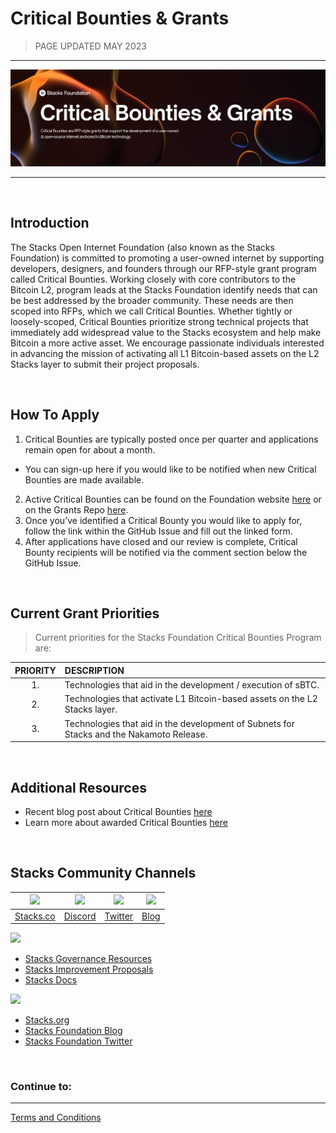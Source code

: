 # Critical Bounties & Grants<!-- omit in toc -->

>PAGE UPDATED MAY 2023
---

<p align="center">
  <img src="https://github.com/stacksgov/Stacks-Grant-Launchpad/raw/master/docs/assets/images/header-new.png" style="width:1300px";>
</p>

---

</br>

## Introduction

The Stacks Open Internet Foundation (also known as the Stacks Foundation) is committed to promoting a user-owned internet by supporting developers, designers, and founders through our RFP-style grant program called Critical Bounties. Working closely with core contributors to the Bitcoin L2, program leads at the Stacks Foundation identify needs that can be best addressed by the broader community. These needs are then scoped into RFPs, which we call Critical Bounties. Whether tightly or loosely-scoped, Critical Bounties prioritize strong technical projects that immediately add widespread value to the Stacks ecosystem and help make Bitcoin a more active asset. We encourage passionate individuals interested in advancing the mission of activating all L1 Bitcoin-based assets on the L2 Stacks layer to submit their project proposals.

</br>

## How To Apply

1. Critical Bounties are typically posted once per quarter and applications remain open for about a month.
- You can sign-up here if you would like to be notified when new Critical Bounties are made available.
2. Active Critical Bounties can be found on the Foundation website [here](https://grants.stacks.org) or on the Grants Repo [here](https://github.com/stacksgov/Stacks-Grant-Launchpad/issues).
3. Once you’ve identified a Critical Bounty you would like to apply for,  follow the link within the GitHub Issue and fill out the linked form.
4. After applications have closed and our review is complete, Critical Bounty recipients will be notified via the comment section below the GitHub Issue.


</br>

## Current Grant Priorities

>Current priorities for the Stacks Foundation Critical Bounties Program are:

| PRIORITY            | DESCRIPTION                                                        
| :----------------------------: | :---------------------------------- 
| 1. | Technologies that aid in the development / execution of sBTC.
| 2. | Technologies that activate L1 Bitcoin-based assets on the L2 Stacks layer.
| 3. | Technologies that aid in the development of Subnets for Stacks and the Nakamoto Release.


</br>

## Additional Resources
- Recent blog post about Critical Bounties [here](https://stacks.org/stacks-grants-update-2023)
- Learn more about awarded Critical Bounties [here](https://github.com/stacksgov/Stacks-Grant-Launchpad/discussions/categories/critical-bounties)

</br>

## Stacks Community Channels

| <img src="https://github.com/stacksgov/Stacks-Grant-Launchpad/raw/master/docs/assets/images/web.png?s=50" width="50"> | <img src="https://github.com/stacksgov/Stacks-Grant-Launchpad/raw/master/docs/assets/images/discord.png?s=50" width="50"> | <img src="https://github.com/stacksgov/Stacks-Grant-Launchpad/raw/master/docs/assets/images/twitter.png?s=50" width="50"> | <img src="https://github.com/stacksgov/Stacks-Grant-Launchpad/raw/master/docs/assets/images/blog.png?s=50" width="50"> |
| :------------------------------------------------------: | :----------------------------------------------------------: | :----------------------------------------------------------: | :-------------------------------------------------------: |
|              [Stacks.co](https://stacks.co)              |           [Discord](https://discord.gg/5usXsXSUAK)           |            [Twitter](https://twitter.com/Stacks)             |              [Blog](https://stacks.org/blog)              |

<img src="https://github.com/stacksgov/Stacks-Grant-Launchpad/raw/master/docs/assets/images/stacks-governance.png?s=50" width="250">

- [Stacks Governance Resources](https://github.com/stacksgov/resources#stacks-governance---resources)
- [Stacks Improvement Proposals](https://github.com/stacksgov/sips)
- [Stacks Docs](https://docs.stacks.co/docs/intro)

<img src="https://github.com/stacksgov/Stacks-Grant-Launchpad/raw/master/docs/assets/images/stacks-foundation.png?s=50" width="250">
  
  - [Stacks.org](https://stacks.org/)
  - [Stacks Foundation Blog](https://stacks.org/blog)
  - [Stacks Foundation Twitter](https://twitter.com/StacksOrg)

</br>

### Continue to:
---
[Terms and Conditions](Terms-and-Conditions)
